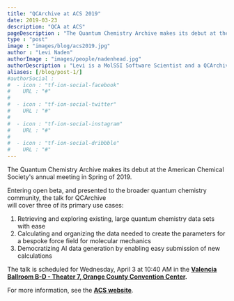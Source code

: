 ```yaml
---
title: "QCArchive at ACS 2019"
date: 2019-03-23
description: "QCA at ACS"
pageDescription : "The Quantum Chemistry Archive makes its debut at the American Chemical Society annual meeting in Spring of 2019"
type : "post"
image : "images/blog/acs2019.jpg"
author : "Levi Naden"
authorImage : "images/people/nadenhead.jpg"
authorDescription : "Levi is a MolSSI Software Scientist and a QCArchive developer"
aliases: [/blog/post-1/]
#authorSocial : 
#  - icon : "tf-ion-social-facebook"
#    URL : "#"
#    
#  - icon : "tf-ion-social-twitter"
#    URL : "#"
#    
#  - icon : "tf-ion-social-instagram"
#    URL : "#"
#    
#  - icon : "tf-ion-social-dribbble"
#    URL : "#"
---
```


The Quantum Chemistry Archive makes its debut at the American Chemical Society's annual meeting in Spring of 2019.

Entering open beta, and presented to the broader quantum chemistry community, the talk for QCArchive   
will cover three of its primary use cases:

1. Retrieving and exploring existing, large quantum chemistry data sets with ease
2. Calculating and organizing the data needed to create the parameters for a bespoke force field for molecular mechanics
3. Democratizing AI data generation by enabling easy submission of new calculations

The talk is scheduled for Wednesday, April 3 at 10:40 AM in the 
__[Valencia Ballroom B-D - Theater 7, Orange County Convention Center](https://plan.core-apps.com/acsorlando2019/place/e6f24cce699c743a97bdd6ed31d8cfcd?booth=76b3edca749516ae86e34075e108fc86).__

For more information, see the __[ACS website](https://plan.core-apps.com/acsorlando2019/event/58640c715f173f381d395f4eb7551398)__.


